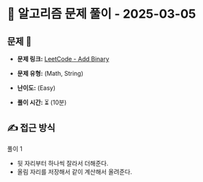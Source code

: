 # 📝 알고리즘 문제 풀이 - 2025-03-05

## 문제 📖

- **문제 링크:** [LeetCode - Add Binary](https://leetcode.com/problems/add-binary/description)

- **문제 유형:** (Math, String)

- **난이도:** (Easy)

- **풀이 시간:** ⏳ (10분)

## ✍ 접근 방식

풀이 1
- 뒷 자리부터 하나씩 잘라서 더해준다.
- 올림 자리를 저장해서 같이 계산해서 올려준다.